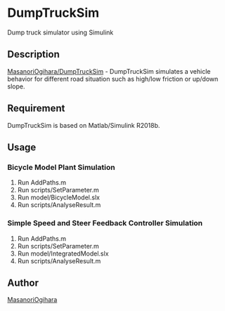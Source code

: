 # DumpTruckSim

Dump truck simulator using Simulink

## Description
[MasanoriOgihara/DumpTruckSim](https://github.com/MasanoriOgihara/DumpTruckSim) - DumpTruckSim simulates a vehicle behavior for different road situation such as high/low friction or up/down slope.

## Requirement
DumpTruckSim is based on Matlab/Simulink R2018b.

## Usage
### Bicycle Model Plant Simulation
1. Run AddPaths.m
2. Run scripts/SetParameter.m
3. Run model/BicycleModel.slx
4. Run scripts/AnalyseResult.m

### Simple Speed and Steer Feedback Controller Simulation
1. Run AddPaths.m
2. Run scripts/SetParameter.m
3. Run model/IntegratedModel.slx
4. Run scripts/AnalyseResult.m

## Author
[MasanoriOgihara](https://github.com/MasanoriOgihara)

